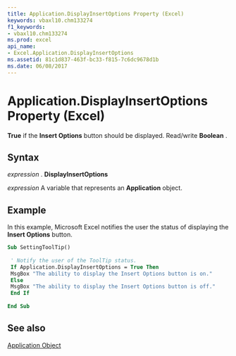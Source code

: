```yaml
---
title: Application.DisplayInsertOptions Property (Excel)
keywords: vbaxl10.chm133274
f1_keywords:
- vbaxl10.chm133274
ms.prod: excel
api_name:
- Excel.Application.DisplayInsertOptions
ms.assetid: 81c1d837-463f-bc33-f815-7c6dc9678d1b
ms.date: 06/08/2017
---
```



# Application.DisplayInsertOptions Property (Excel)

 **True** if the **Insert Options** button should be displayed. Read/write **Boolean** .


## Syntax

 _expression_ . **DisplayInsertOptions**

 _expression_ A variable that represents an **Application** object.


## Example

In this example, Microsoft Excel notifies the user the status of displaying the  **Insert Options** button.


```vb
Sub SettingToolTip() 
 
 ' Notify the user of the ToolTip status. 
 If Application.DisplayInsertOptions = True Then 
 MsgBox "The ability to display the Insert Options button is on." 
 Else 
 MsgBox "The ability to display the Insert Options button is off." 
 End If 
 
End Sub
```


## See also


[Application Object](Excel.Application(objec).md)

